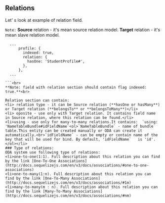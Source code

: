   ## Relations

Let' s look at example of relation field. 

`Note:` **Source** relation - it's mean source relation model. **Target** relation - it's mean slave relation model.<br>

```
  ...
      profile: {
        indexed: true,
        relation: {
          hasOne: 'StudentProfile#',
        },
      },
  ...

```<br>
**Note: field with relation section should contain flag indexed: true.**<br>

Relation section can contain:
<li> relation type - it can be Source relation (**hasOne or hasMany**)  or Target relation (**belongsTo** or **belongsToMany**)</li>
<li> oposite - use only with Target relation. It contains field name in Source relation, where this relation can be found.</li>
<li>using - use only for many-to-many relations.It contains:  `using: 'NameTableBundle#idFieldName`<ol>`NameTableBundle` - name of bundle table.This entity can be created manually or ODA can create it automatically.<br>`idFieldName` - can be empty or contain name of the key that will be used for bind. By default, 'idFieldName`   is 'id'.</ol></li>
### Type of relations:
ODA system use following type of relations:
<li>one-to-one(1:1). Full description about this relation you can find by the link [One-To-One Associations](http://docs.sequelizejs.com/en/v3/docs/associations/#one-to-one-associations)
<li>one-to-many(1:n). Full description about this relation you can find by the link [One-To-Many Associations](http://docs.sequelizejs.com/en/v3/docs/associations/#1m)
<li>many-to-many(m : n). Full description about this relation you can find by the link [Many-To-Many Associations](http://docs.sequelizejs.com/en/v3/docs/associations/#nm)


